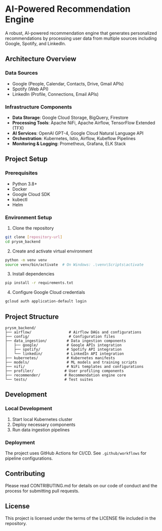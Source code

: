 # AI-Powered Recommendation Engine

A robust, AI-powered recommendation engine that generates personalized recommendations by processing user data from multiple sources including Google, Spotify, and LinkedIn.

## Architecture Overview

### Data Sources
- Google (People, Calendar, Contacts, Drive, Gmail APIs)
- Spotify (Web API)
- LinkedIn (Profile, Connections, Email APIs)

### Infrastructure Components
- **Data Storage**: Google Cloud Storage, BigQuery, Firestore
- **Processing Tools**: Apache NiFi, Apache Airflow, TensorFlow Extended (TFX)
- **AI Services**: OpenAI GPT-4, Google Cloud Natural Language API
- **Orchestration**: Kubernetes, Istio, Airflow, Kubeflow Pipelines
- **Monitoring & Logging**: Prometheus, Grafana, ELK Stack

## Project Setup

### Prerequisites
- Python 3.8+
- Docker
- Google Cloud SDK
- kubectl
- Helm

### Environment Setup
1. Clone the repository
```bash
git clone [repository-url]
cd prysm_backend
```

2. Create and activate virtual environment
```bash
python -m venv venv
source venv/bin/activate  # On Windows: .\venv\Scripts\activate
```

3. Install dependencies
```bash
pip install -r requirements.txt
```

4. Configure Google Cloud credentials
```bash
gcloud auth application-default login
```

## Project Structure
```
prysm_backend/
├── airflow/                 # Airflow DAGs and configurations
├── config/                  # Configuration files
├── data_ingestion/         # Data ingestion components
│   ├── google/             # Google APIs integration
│   ├── spotify/            # Spotify API integration
│   └── linkedin/           # LinkedIn API integration
├── kubernetes/             # Kubernetes manifests
├── models/                 # ML models and training scripts
├── nifi/                   # NiFi templates and configurations
├── profiler/              # User profiling components
├── recommender/           # Recommendation engine core
└── tests/                 # Test suites
```

## Development

### Local Development
1. Start local Kubernetes cluster
2. Deploy necessary components
3. Run data ingestion pipelines

### Deployment
The project uses GitHub Actions for CI/CD. See `.github/workflows` for pipeline configurations.

## Contributing
Please read CONTRIBUTING.md for details on our code of conduct and the process for submitting pull requests.

## License
This project is licensed under the terms of the LICENSE file included in the repository.